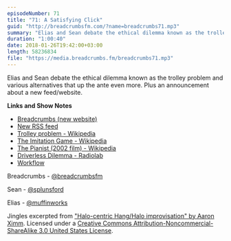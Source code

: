 ```yaml
---
episodeNumber: 71
title: "71: A Satisfying Click"
guid: "http://breadcrumbsfm.com/?name=breadcrumbs71.mp3"
summary: "Elias and Sean debate the ethical dilemma known as the trolley problem and various alternatives that up the ante even more. Plus an announcement about a new feed/website."
duration: "1:00:40"
date: 2018-01-26T19:42:00+03:00
length: 58236834
file: "https://media.breadcrumbs.fm/breadcrumbs71.mp3"
---
```

Elias and Sean debate the ethical dilemma known as the trolley problem and various alternatives that up the ante even more. Plus an announcement about a new feed/website.

**Links and Show Notes**
- [Breadcrumbs (new website)](http://breadcrumbsfm.com/)
- [New RSS feed](http://breadcrumbsfm.com/feed.xml)
- [Trolley problem - Wikipedia](https://en.wikipedia.org/wiki/Trolley_problem)
- [The Imitation Game - Wikipedia](https://en.wikipedia.org/wiki/The_Imitation_Game)
- [The Pianist (2002 film) - Wikipedia](https://en.wikipedia.org/wiki/The_Pianist_%282002_film%29)
- [Driverless Dilemma - Radiolab](http://www.radiolab.org/story/driverless-dilemma/)
- [Workflow](https://itunes.apple.com/us/app/workflow/id915249334?mt=8&uo=4)

Breadcrumbs - [@breadcrumbsfm](https://twitter.com/breadcrumbsfm)

Sean - [@splunsford](https://twitter.com/splunsford)

Elias - [@muffinworks](https://twitter.com/muffinworks)

Jingles excerpted from ["Halo-centric Hang/Halo improvisation" by Aaron Ximm](http://freemusicarchive.org/music/aaron_ximm/handpans_and_the_hang/). Licensed under a [Creative Commons Attribution-Noncommercial-ShareAlike 3.0 United States License](http://creativecommons.org/licenses/by-nc-sa/3.0/us/).